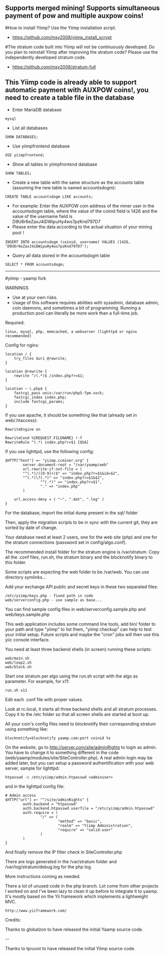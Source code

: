 ##  Supports merged mining! Supports simultaneous payment of pow and multiple auxpow coins!

#How to install Yiimp? Use the Yiimp installation script.

- https://github.com/msy2008/yiimp_install_scrypt

#The stratum code built into Yiimp will not be continuously developed. Do you plan to reinstall Yiimp after improving the stratum code? Please use the independently developed stratum code.

- https://github.com/msy2008/stratum-full

## This Yiimp code is already able to support automatic payment with AUXPOW coins!, you need to create a table file in the database

- Enter MariaDB database
```
mysql
```
- List all databases
```
SHOW DATABASES;
```
- Use yiimpfrontend database
```
USE yiimpfrontend;
```
- Show all tables in yiimpfrontend database
```
SHOW TABLES;
```
- Create a new table with the same structure as the accounts table (assuming the new table is named accountsdogm):
```
CREATE TABLE accountsdogm LIKE accounts;
```
- For example: Enter the AUXPOW coin address of the miner user in the accountsdogm table, where the value of the coinid field is 1426 and the value of the username field is D9U6r6eZaxJ4iDWipuHy4ws7pzKnd797D7
- Please enter the data according to the actual situation of your mining pool！
```
INSERT INTO accountsdogm (coinid, username) VALUES (1426, 'D9U6r6eZaxJ4iDWipuHy4ws7pzKnd797D7');
```
- Query all data stored in the accountsdogm table
```
SELECT * FROM accountsdogm;
```

***********************************
#yiimp - yaamp fork

WARNINGS
- Use at your own risks.
- Usage of this software requires abilities with sysadmin, database admin, coin daemons, and sometimes a bit of programming. Running a production pool can literally be more work than a full-time job.

Required:

	linux, mysql, php, memcached, a webserver (lighttpd or nginx recommended)


Config for nginx:

	location / {
		try_files $uri @rewrite;
	}

	location @rewrite {
		rewrite ^/(.*)$ /index.php?r=$1;
	}

	location ~ \.php$ {
		fastcgi_pass unix:/var/run/php5-fpm.sock;
		fastcgi_index index.php;
		include fastcgi_params;
	}


If you use apache, it should be something like that (already set in web/.htaccess):

	RewriteEngine on

	RewriteCond %{REQUEST_FILENAME} !-f
	RewriteRule ^(.*) index.php?r=$1 [QSA]


If you use lighttpd, use the following config:

	$HTTP["host"] =~ "yiimp.ccminer.org" {
	        server.document-root = "/var/yaamp/web"
	        url.rewrite-if-not-file = (
			"^(.*)/([0-9]+)$" => "index.php?r=$1&id=$2",
			"^(.*)\?(.*)" => "index.php?r=$1&$2",
	                "^(.*)" => "index.php?r=$1",
	                "." => "index.php"
	        )

		url.access-deny = ( "~", ".dat", ".log" )
	}


For the database, import the initial dump present in the sql/ folder

Then, apply the migration scripts to be in sync with the current git, they are sorted by date of change.

Your database need at least 2 users, one for the web site (php) and one for the stratum connections (password set in config/algo.conf).



The recommended install folder for the stratum engine is /var/stratum. Copy all the .conf files, run.sh, the stratum binary and the blocknotify binary to this folder. 

Some scripts are expecting the web folder to be /var/web. You can use directory symlinks...


Add your exchange API public and secret keys in these two separated files:

	/etc/yiimp/keys.php - fixed path in code
	web/serverconfig.php - use sample as base...

You can find sample config files in web/serverconfig.sample.php and web/keys.sample.php

This web application includes some command line tools, add bin/ folder to your path and type "yiimp" to list them, "yiimp checkup" can help to test your initial setup.
Future scripts and maybe the "cron" jobs will then use this yiic console interface.

You need at least three backend shells (in screen) running these scripts:

	web/main.sh
	web/loop2.sh
	web/block.sh

Start one stratum per algo using the run.sh script with the algo as parameter. For example, for x11:

	run.sh x11

Edit each .conf file with proper values.

Look at rc.local, it starts all three backend shells and all stratum processes. Copy it to the /etc folder so that all screen shells are started at boot up.

All your coin's config files need to blocknotify their corresponding stratum using something like:

	blocknotify=blocknotify yaamp.com:port coinid %s

On the website, go to http://server.com/site/adminRights to login as admin. You have to change it to something different in the code (web/yaamp/modules/site/SiteController.php). A real admin login may be added later, but you can setup a password authentification with your web server, sample for lighttpd:

	htpasswd -c /etc/yiimp/admin.htpasswd <adminuser>

and in the lighttpd config file:

	# Admin access
	$HTTP["url"] =~ "^/site/adminRights" {
	        auth.backend = "htpasswd"
	        auth.backend.htpasswd.userfile = "/etc/yiimp/admin.htpasswd"
	        auth.require = (
	                "/" => (
	                        "method" => "basic",
	                        "realm" => "Yiimp Administration",
	                        "require" => "valid-user"
	                )
	        )
	}

And finally remove the IP filter check in SiteController.php



There are logs generated in the /var/stratum folder and /var/log/stratum/debug.log for the php log.

More instructions coming as needed.


There a lot of unused code in the php branch. Lot come from other projects I worked on and I've been lazy to clean it up before to integrate it to yaamp. It's mostly based on the Yii framework which implements a lightweight MVC.

	http://www.yiiframework.com/


Credits:

Thanks to globalzon to have released the initial Yaamp source code.

--

Thanks to tpruvot to have released the initial Yiimp source code.
